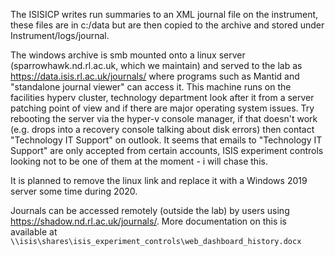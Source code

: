 The ISISICP writes run summaries to an XML journal file on the instrument, these files are in c:/data but are then copied to the archive and stored under Instrument/logs/journal. 

The windows archive is smb mounted onto a linux server (sparrowhawk.nd.rl.ac.uk, which we maintain) and served to the lab as https://data.isis.rl.ac.uk/journals/ where programs such as Mantid and "standalone journal viewer" can access it. This machine runs on the facilities hyperv cluster, technology department look after it from a server patching point of view and if there are major operating system issues. Try rebooting the server via the hyper-v console manager, if that doesn't work (e.g. drops into a recovery console talking about disk errors) then contact "Technology IT Support" on outlook. It seems that emails to "Technology IT Support" are only accepted from certain accounts, ISIS experiment controls looking not to be one of them at the moment - i will chase this.    

It is planned to remove the linux link and replace it with a Windows 2019 server some time during 2020.

Journals can be accessed remotely (outside the lab) by users using https://shadow.nd.rl.ac.uk/journals/. More documentation on this is available at `\\isis\shares\isis_experiment_controls\web_dashboard_history.docx`